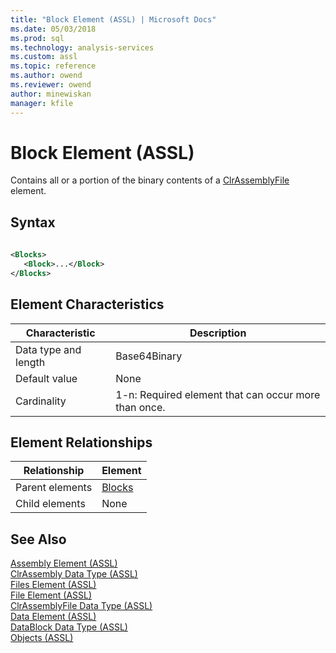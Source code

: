 ```yaml
---
title: "Block Element (ASSL) | Microsoft Docs"
ms.date: 05/03/2018
ms.prod: sql
ms.technology: analysis-services
ms.custom: assl
ms.topic: reference
ms.author: owend
ms.reviewer: owend
author: minewiskan
manager: kfile
---
```

# Block Element (ASSL)

  Contains all or a portion of the binary contents of a [ClrAssemblyFile](data-type/clrassemblyfile-data-type-assl.md) element.  
  
## Syntax  
  
```xml  
  
<Blocks>  
   <Block>...</Block>  
</Blocks>  
```  
  
## Element Characteristics  
  
|Characteristic|Description|  
|--------------------|-----------------|  
|Data type and length|Base64Binary|  
|Default value|None|  
|Cardinality|1-n: Required element that can occur more than once.|  
  
## Element Relationships  
  
|Relationship|Element|  
|------------------|-------------|  
|Parent elements|[Blocks](collections/blocks-element-assl.md)|  
|Child elements|None|  
  
## See Also  
 [Assembly Element &#40;ASSL&#41;](objects/assembly-element-assl.md)   
 [ClrAssembly Data Type &#40;ASSL&#41;](data-type/clrassembly-data-type-assl.md)   
 [Files Element &#40;ASSL&#41;](collections/files-element-assl.md)   
 [File Element &#40;ASSL&#41;](objects/file-element-assl.md)   
 [ClrAssemblyFile Data Type &#40;ASSL&#41;](data-type/clrassemblyfile-data-type-assl.md)   
 [Data Element &#40;ASSL&#41;](objects/data-element-assl.md)   
 [DataBlock Data Type &#40;ASSL&#41;](data-type/datablock-data-type-assl.md)   
 [Objects &#40;ASSL&#41;](objects/objects-assl.md)  
  
  
